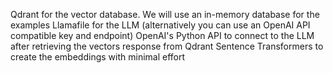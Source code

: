 Qdrant for the vector database. We will use an in-memory database for the examples
Llamafile for the LLM (alternatively you can use an OpenAI API compatible key and endpoint)
OpenAI's Python API to connect to the LLM after retrieving the vectors response from Qdrant
Sentence Transformers to create the embeddings with minimal effort
